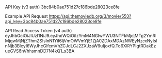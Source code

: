 API Key (v3 auth)
3bc84b0ae751d27c186bde28023ce8fe

Example API Request
https://api.themoviedb.org/3/movie/550?api_key=3bc84b0ae751d27c186bde28023ce8fe

API Read Access Token (v4 auth)
eyJhbGciOiJIUzI1NiJ9.eyJhdWQiOiIzYmM4NGIwYWU3NTFkMjdjMTg2YmRlMjgwMjNjZThmZSIsInN1YiI6IjVmOWVmYjE1ZjA0ZDAxMDAzNWEyNzcxNyIsInNjb3BlcyI6WyJhcGlfcmVhZCJdLCJ2ZXJzaW9uIjoxfQ.To6XlRYPIgtRDakEzueGVS6nVhhsmnDD7N4kQ1_s3BA
